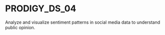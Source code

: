 # PRODIGY_DS_04
Analyze and visualize sentiment patterns in social media data to understand public opinion.

